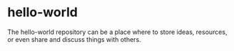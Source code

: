 # hello-world
The hello-world repository can be a place where to store ideas, resources, or even share and discuss things with others.
